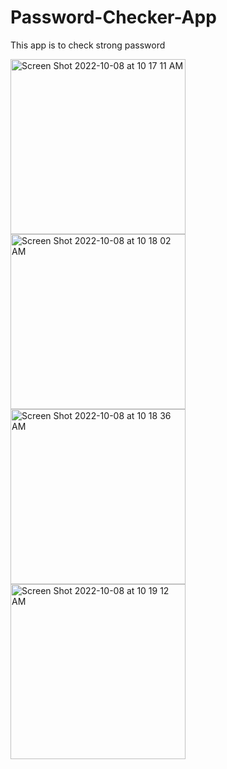 # Password-Checker-App
This app is to check strong password

<img width="280" alt="Screen Shot 2022-10-08 at 10 17 11 AM" src="https://user-images.githubusercontent.com/108306204/194712148-7d9f6b1a-7823-418e-8682-3a4321aecee0.png"><img width="280" alt="Screen Shot 2022-10-08 at 10 18 02 AM" src="https://user-images.githubusercontent.com/108306204/194712327-5f3791df-37e0-475a-8d0b-dbd069db3d1a.png">
<img width="280" alt="Screen Shot 2022-10-08 at 10 18 36 AM" src="https://user-images.githubusercontent.com/108306204/194712328-213777de-b294-4729-86cf-ebd508a126c5.png">
<img width="280" alt="Screen Shot 2022-10-08 at 10 19 12 AM" src="https://user-images.githubusercontent.com/108306204/194712330-f667f4dd-50a8-4ee5-bdde-f8b08e4a078f.png">
